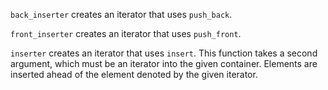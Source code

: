 `back_inserter` creates an iterator that uses `push_back`.

`front_inserter` creates an iterator that uses `push_front`.

`inserter` creates an iterator that uses `insert`. This function
takes a second argument, which must be an iterator into the given
container. Elements are inserted ahead of the element denoted by
the given iterator.